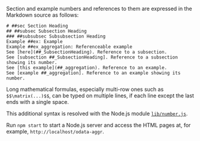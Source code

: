 Section and example numbers and references to them are expressed in the Markdown source as follows:
```
# ##sec Section Heading
## ##subsec Subsection Heading
### ##subsubsec Subsubsection Heading
Example ##ex: Example
Example ##ex_aggregation: Referenceable example
See [here](##_SubsectionHeading). Reference to a subsection.
See [subsection ##_SubsectionHeading]. Reference to a subsection showing its number.
See [this example](##_aggregation). Reference to an example.
See [example ##_aggregation]. Reference to an example showing its number.
```

Long mathematical formulas, especially multi-row ones such as `$$\matrix(...)$$`, can be typed on multiple lines, if each line except the last ends with a single space.

This additional syntax is resolved with the Node.js module [`lib/number.js`](lib/number.js).

Run `npm start` to start a Node.js server and access the HTML pages at, for example, `http://localhost/odata-aggr`.
